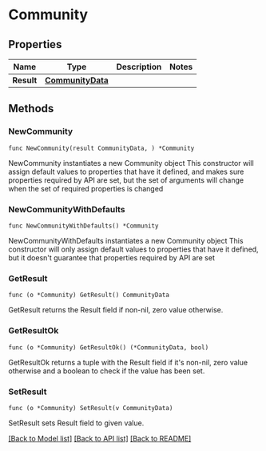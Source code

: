 # Community

## Properties

Name | Type | Description | Notes
------------ | ------------- | ------------- | -------------
**Result** | [**CommunityData**](CommunityData.md) |  | 

## Methods

### NewCommunity

`func NewCommunity(result CommunityData, ) *Community`

NewCommunity instantiates a new Community object
This constructor will assign default values to properties that have it defined,
and makes sure properties required by API are set, but the set of arguments
will change when the set of required properties is changed

### NewCommunityWithDefaults

`func NewCommunityWithDefaults() *Community`

NewCommunityWithDefaults instantiates a new Community object
This constructor will only assign default values to properties that have it defined,
but it doesn't guarantee that properties required by API are set

### GetResult

`func (o *Community) GetResult() CommunityData`

GetResult returns the Result field if non-nil, zero value otherwise.

### GetResultOk

`func (o *Community) GetResultOk() (*CommunityData, bool)`

GetResultOk returns a tuple with the Result field if it's non-nil, zero value otherwise
and a boolean to check if the value has been set.

### SetResult

`func (o *Community) SetResult(v CommunityData)`

SetResult sets Result field to given value.



[[Back to Model list]](../README.md#documentation-for-models) [[Back to API list]](../README.md#documentation-for-api-endpoints) [[Back to README]](../README.md)


